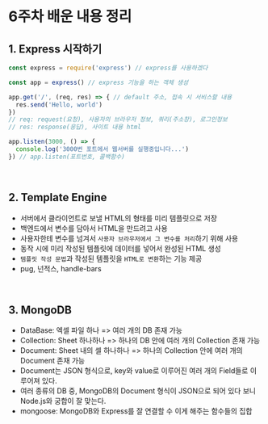 # 6주차 배운 내용 정리

## 1. Express 시작하기
```js
const express = require('express') // express를 사용하겠다

const app = express() // express 기능을 하는 객체 생성

app.get('/', (req, res) => { // default 주소, 접속 시 서비스할 내용
  res.send('Hello, world')
})
// req: request(요청), 사용자의 브라우저 정보, 쿼리(주소창), 로그인정보
// res: response(응답), 사이트 내용 html

app.listen(3000, () => {
  console.log('3000번 포트에서 웹서버를 실행중입니다...')
}) // app.listen(포트번호, 콜백함수)
```

<br>

## 2. Template Engine
- 서버에서 클라이언트로 보낼 HTML의 형태를 미리 템플릿으로 저장
- 백엔드에서 변수를 담아서 HTML을 만드려고 사용
- 사용자한테 변수를 넘겨서 `사용자 브라우저에서 그 변수를 처리`하기 위해 사용
- 동작 시에 미리 작성된 템플릿에 데이터를 넣어서 완성된 HTML 생성
- `템플릿 작성 문법`과 작성된 템플릿을 `HTML로 변환`하는 기능 제공
- pug, 넌적스, handle-bars

<br>

## 3. MongoDB
- DataBase: 엑셀 파일 하나 => 여러 개의 DB 존재 가능
- Collection: Sheet 하나하나 => 하나의 DB 안에 여러 개의 Collection 존재 가능
- Document: Sheet 내의 셀 하나하나 => 하나의 Collection 안에 여러 개의 Document 존재 가능
- Document는 JSON 형식으로, key와 value로 이루어진 여러 개의 Field들로 이루어져 있다.
- 여러 종류의 DB 중, MongoDB의 Document 형식이 JSON으로 되어 있다 보니 Node.js와 궁합이 잘 맞는다.
- mongoose: MongoDB와 Express를 잘 연결할 수 이게 해주는 함수들의 집합
